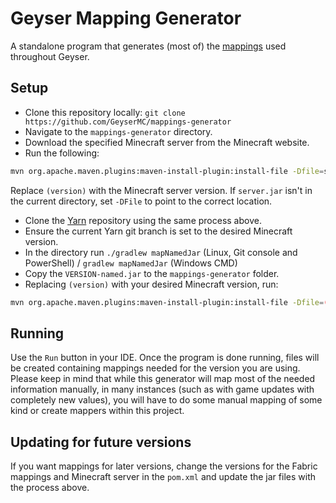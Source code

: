# Geyser Mapping Generator

A standalone program that generates (most of) the [mappings](https://github.com/GeyserMC/mappings) used throughout Geyser.

## Setup

- Clone this repository locally: `git clone https://github.com/GeyserMC/mappings-generator`
- Navigate to the `mappings-generator` directory.
- Download the specified Minecraft server from the Minecraft website.
- Run the following:

```bash
mvn org.apache.maven.plugins:maven-install-plugin:install-file -Dfile=server.jar -DgroupId="net.minecraft" -DartifactId="server" -Dversion="(version)-SNAPSHOT" -Dpackaging="jar"
```
Replace `(version)` with the Minecraft server version. If `server.jar` isn't in the current directory, set `-DFile` to point to the correct location.

- Clone the [Yarn](https://github.com/FabricMC/yarn) repository using the same process above.
- Ensure the current Yarn git branch is set to the desired Minecraft version.
- In the directory run `./gradlew mapNamedJar` (Linux, Git console and PowerShell) / `gradlew mapNamedJar` (Windows CMD)
- Copy the `VERSION-named.jar` to the `mappings-generator` folder.
- Replacing `(version)` with your desired Minecraft version, run:

```bash
mvn org.apache.maven.plugins:maven-install-plugin:install-file -Dfile=(version)-named.jar -DgroupId="net.fabricmc" -DartifactId="(version)-named" -Dversion="(version)-SNAPSHOT" -Dpackaging="jar"
``` 

## Running

Use the `Run` button in your IDE.
Once the program is done running, files will be created containing mappings needed for the version you are using. Please keep in mind that while this generator will map most of the needed information manually, in many instances (such as with game updates with completely new values), you will have to do some manual mapping of some kind or create mappers within this project.

## Updating for future versions

If you want mappings for later versions, change the versions for the Fabric mappings and Minecraft server in the `pom.xml` and update the jar files with the process above.
